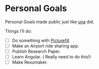 Personal Goals
==============

Personal Goals made public just like [una](https://github.com/una/personal-goals) did.

Things I'll do:

- [ ] Do something with [Picturefill](http://scottjehl.github.io/picturefill/)
- [ ] Make an Airport ride sharing app.
- [ ] Publish Research Paper.
- [ ] Learn Angular. ( Really need to do this!)
- [ ] Make Resumaker.
